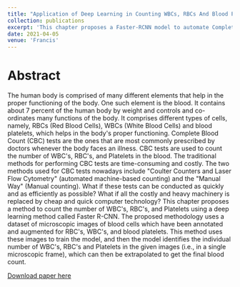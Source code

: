 ```yaml
---
title: "Application of Deep Learning in Counting WBCs, RBCs And Blood Platelets Using Faster Region-based Convolutional Neural Network"
collection: publications
excerpt: 'This chapter proposes a Faster-RCNN model to automate Complete Blood Count Tests by detecting WBC's, RBC's and platelets from blood images.'
date: 2021-04-05
venue: 'Francis'
---
```

Abstract
======
The human body is comprised of many different elements that help in the proper functioning of the body. One such element is the blood. It contains about 7 percent of the human body by weight and controls and co-ordinates many functions of the body. It comprises different types of cells, namely, RBCs (Red Blood Cells), WBCs (White Blood Cells) and blood platelets, which helps in the body's proper functioning. Complete Blood Count (CBC) tests are the ones that are most commonly prescribed by doctors whenever the body faces an illness. CBC tests are used to count the number of WBC's, RBC's, and Platelets in the blood. The traditional methods for performing CBC tests are time-consuming and costly. The two methods used for CBC tests nowadays include "Coulter Counters and Laser Flow Cytometry" (automated machine-based counting) and the "Manual Way" (Manual counting). What if these tests can be conducted as quickly and as efficiently as possible? What if all the costly and heavy machinery is replaced by cheap and quick computer technology? This chapter proposes a method to count the number of WBC's, RBC's, and Platelets using a deep learning method called Faster R-CNN. The proposed methodology uses a dataset of microscopic images of blood cells which have been annotated and augmented for RBC's, WBC's, and blood platelets. This method uses these images to train the model, and then the model identifies the individual number of WBC's, RBC's and Platelets in the given images (i.e., in a single microscopic frame), which can then be extrapolated to get the final blood count.

[Download paper here](http://nirav-1999.github.io/files/cbc.pdf)
 
<!-- Recommended citation: Your Name, You. (2009). "Paper Title Number 1." <i>Journal 1</i>. 1(1). -->